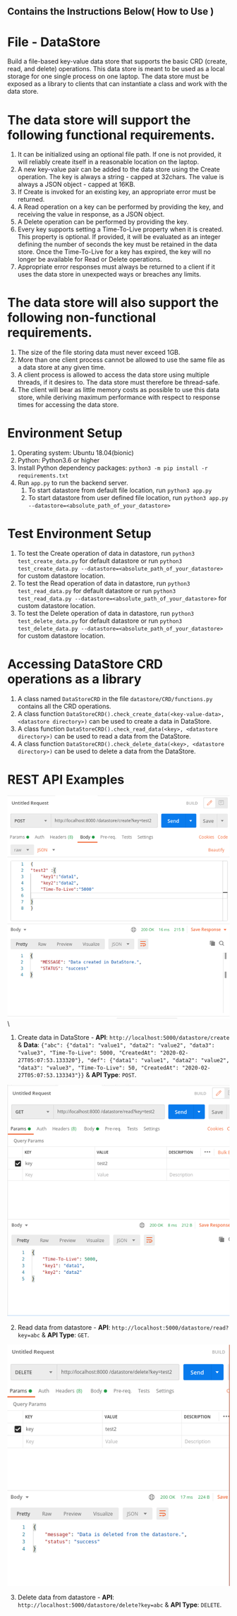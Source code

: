 ## Contains the Instructions Below( How to Use )


# File - DataStore
Build a file-based key-value data store that supports the basic CRD (create, read, and delete)
operations. This data store is meant to be used as a local storage for one single process on one
laptop. The data store must be exposed as a library to clients that can instantiate a class and work
with the data store.

# The data store will support the following functional requirements.
1. It can be initialized using an optional file path. If one is not provided, it will reliably
create itself in a reasonable location on the laptop.
2. A new key-value pair can be added to the data store using the Create operation. The key
is always a string - capped at 32chars. The value is always a JSON object - capped at
16KB.
3. If Create is invoked for an existing key, an appropriate error must be returned.
4. A Read operation on a key can be performed by providing the key, and receiving the
value in response, as a JSON object.
5. A Delete operation can be performed by providing the key.
6. Every key supports setting a Time-To-Live property when it is created. This property is
optional. If provided, it will be evaluated as an integer defining the number of seconds
the key must be retained in the data store. Once the Time-To-Live for a key has expired,
the key will no longer be available for Read or Delete operations.
7. Appropriate error responses must always be returned to a client if it uses the data store in
unexpected ways or breaches any limits.

# The data store will also support the following non-functional requirements.
1. The size of the file storing data must never exceed 1GB.
2. More than one client process cannot be allowed to use the same file as a data store at any
given time.
3. A client process is allowed to access the data store using multiple threads, if it desires to.
The data store must therefore be thread-safe.
4. The client will bear as little memory costs as possible to use this data store, while
deriving maximum performance with respect to response times for accessing the data
store.

# Environment Setup
1. Operating system: Ubuntu 18.04(bionic)
2. Python: Python3.6 or higher
3. Install Python dependency packages: `python3 -m pip install -r requirements.txt`
4. Run `app.py` to run the backend server.
    1. To start datastore from default file location, run `python3 app.py`
    2. To start datastore from user defined file location, run `python3 app.py --datastore=<absolute_path_of_your_datastore>` 

# Test Environment Setup
1. To test the Create operation of data in datastore, run `python3 test_create_data.py` for default datastore or run `python3 test_create_data.py --datastore=<absolute_path_of_your_datastore>` for custom datastore location.
2. To test the Read operation of data in datastore, run `python3 test_read_data.py` for default datastore or run `python3 test_read_data.py --datastore=<absolute_path_of_your_datastore>` for custom datastore location.
3. To test the Delete operation of data in datastore, run `python3 test_delete_data.py` for default datastore or run `python3 test_delete_data.py --datastore=<absolute_path_of_your_datastore>` for custom datastore location.

# Accessing DataStore CRD operations as a library
1. A class named `DataStoreCRD` in the file `datastore/CRD/functions.py` contains all the CRD operations.
2. A class function `DataStoreCRD().check_create_data(<key-value-data>, <datastore directory>)` can be used to create a data in DataStore.
3. A class function `DataStoreCRD().check_read_data(<key>, <datastore directory>)` can be used to read a data from the DataStore.
4. A class function `DataStoreCRD().check_delete_data(<key>, <datastore directory>)` can be used to delete a data from the DataStore.

# REST API Examples


![Create Data Image](https://raw.githubusercontent.com/YeswanthRajakumar/FileSytem-Based-DataStore/main/Functionaly_images/createData.png)\

1. Create data in DataStore - **API**: `http://localhost:5000/datastore/create` & **Data**: `{"abc": {"data1": "value1", "data2": "value2", "data3": "value3", "Time-To-Live": 5000, "CreatedAt": "2020-02-27T05:07:53.133320"}, "def": {"data1": "value1", "data2": "value2", "data3": "value3", "Time-To-Live": 50, "CreatedAt": "2020-02-27T05:07:53.133343"}}` & **API Type**: `POST`.



![Read Data Image](https://raw.githubusercontent.com/YeswanthRajakumar/FileSytem-Based-DataStore/main/Functionaly_images/readData.png)

2. Read data from datastore - **API**: `http://localhost:5000/datastore/read?key=abc` & **API Type**: `GET`.

 

![Delete Data Image](https://raw.githubusercontent.com/YeswanthRajakumar/FileSytem-Based-DataStore/main/Functionaly_images/deleteData.png)


3. Delete data from datastore - **API**: `http://localhost:5000/datastore/delete?key=abc` & **API Type**: `DELETE`.
 
